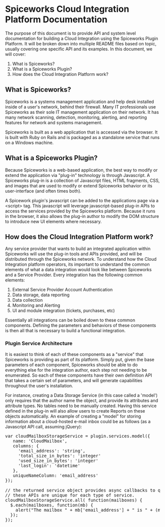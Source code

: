 Spiceworks Cloud Integration Platform Documentation
===================================================

The purpose of this document is to provide API and system level documentation for building a Cloud Integration using the Spiceworks Plugin Platform. It will be broken down into multiple README files based on topic, usually covering one specific API and its examples. In this document, we will cover:

1. What is Spiceworks?
2. What is a Spiceworks Plugin?
3. How does the Cloud Integration Platform work?

What is Spiceworks?
-------------------

Spiceworks is a systems management application and help desk installed inside of a user's network, behind their firewall. Many IT professionals use Spiceworks as their sole IT management application on their network. It has many network scanning, detection, monitoring, alerting, and reporting features for network and systems management.

Spiceworks is built as a web application that is accessed via the browser. It is built with Ruby on Rails and is packaged as a standalone service that runs on a Windows machine.

What is a Spiceworks Plugin?
----------------------------

Because Spiceworks is a web-based application, the best way to modify or extend the application via "plug-in" technology is through Javascript. A Spiceworks plug-in is a collection of Javascript files, HTML fragments, CSS, and images that are used to modify or extend Spiceworks behavior or its user-interface (and often times both).

A Spicework plugin's javascript can be added to the applications page via a &lt;script&gt; tag. This javascript will leverage javascript-based plug-in APIs to access the services provided by the Spiceworks platform. Because it runs in the browser, it also allows the plug-in author to modify the DOM structure to introduce new UI elements where necessary.

How does the Cloud Integration Platform work?
---------------------------------------------

Any service provider that wants to build an integrated application within Spiceworks will use the plug-in tools and APIs provided, and will be distributed through the Spiceworks network. To understand how the Cloud Integration platform operators, its important to understand the common elements of what a data integration would look like between Spiceworks and a Service Provider. Every integration has the following common elements:

1. External Service Provider Account Authentication
2. Data storage, data reporting
3. Data collection
4. Monitoring and Alerting
5. UI and module integration (tickets, purchases, etc)

Essentially all integrations can be boiled down to these common components. Defining the parameters and behaviors of these components is then all that is necessary to build a functional integration.

### Plugin Service Architecture

It is easiest to think of each of these components as a "service" that Spiceworks is providing as part of its platform. Simply put, given the base parameters of each component, Spiceworks should be able to do everything else for the integration author, each step not needing to be enumerated. So each of these components have their own definition API that takes a certain set of parameters, and will generate capabilities throughout the user's installation. 

For instance, creating a Data Storage Service (in this case called a 'model') only requires that the author name the object, and provide its attributes and attribute types. No tables need to be manually created. Having this service defined in the plug-in will also allow users to create Reports on these objects automatically. An example of creating a "model" for storing information about a cloud-hosted e-mail inbox could be as follows (as a Javascript API call, assuming jQuery):

<pre>
var cloudMailboxStorageService = plugin.services.model({
   name: 'CloudMailbox',
   columns: {
     'email_address': 'string',
     'total_size_in_bytes': 'integer'
     'used_size_in_bytes': 'integer'
     'last_login': 'datetime'
   },
   uniqueNameColumn: 'email_address'
});

// the returned service object provides async callbacks to query and manipulate data.
// these APIs are unique for each type of service.
cloudMailboxStorageService.all( function(mailboxes) {
  $.each(mailboxes, function(mb) {
    alert("The mailbox " + mb['email_address'] + " is " + (mb['used_size_in_bytes'] / mb['total_size_in_bytes']) + " percent full.");
  });
});
</pre>